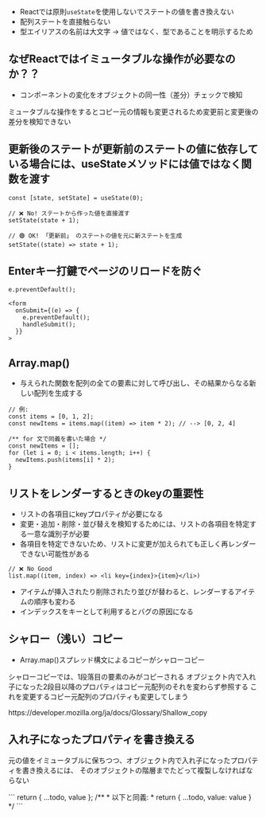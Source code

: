 - Reactでは原則`useState`を使用しないでステートの値を書き換えない
- 配列ステートを直接触らない
- 型エイリアスの名前は大文字 -> 値ではなく、型であることを明示するため

## なぜReactではイミュータブルな操作が必要なのか？？

- コンポーネントの変化をオブジェクトの同一性（差分）チェックで検知
<p>ミュータブルな操作をするとコピー元の情報も変更されるため変更前と変更後の差分を検知できない</p>

## 更新後のステートが更新前のステートの値に依存している場合には、useStateメソッドには値ではなく関数を渡す

```
const [state, setState] = useState(0);

// ❌ No! ステートから作った値を直接渡す
setState(state + 1);

// 🟢 OK! 「更新前」 のステートの値を元に新ステートを生成
setState((state) => state + 1);
```

## Enterキー打鍵でページのリロードを防ぐ

`e.preventDefault();`

```
<form
  onSubmit={(e) => {
    e.preventDefault();
    handleSubmit();
  }}
>
```

## Array.map()

- 与えられた関数を配列の全ての要素に対して呼び出し、その結果からなる新しい配列を生成する

```
// 例:
const items = [0, 1, 2];
const newItems = items.map((item) => item * 2); // --> [0, 2, 4]

/** for 文で同義を書いた場合 */
const newItems = [];
for (let i = 0; i < items.length; i++) {
  newItems.push(items[i] * 2);
}
```

## リストをレンダーするときのkeyの重要性

- リストの各項目にkeyプロパティが必要になる
- 変更・追加・削除・並び替えを検知するためには、リストの各項目を特定する一意な識別子が必要
- 各項目を特定できないため、リストに変更が加えられても正しく再レンダーできない可能性がある

```
// ❌ No Good
list.map((item, index) => <li key={index}>{item}</li>)
```

- アイテムが挿入されたり削除されたり並びが替わると、レンダーするアイテムの順序も変わる
- インデックスをキーとして利用するとバグの原因になる

## シャロー（浅い）コピー

- Array.map()スプレッド構文によるコピーがシャローコピー
<p>シャローコピーでは、1段落目の要素のみがコピーされる
オブジェクト内で入れ子になった2段目以降のプロパティはコピー元配列のそれを変わらず参照する
これを変更するコピー元配列のプロパティも変更してしまう</p>
https://developer.mozilla.org/ja/docs/Glossary/Shallow_copy

## 入れ子になったプロパティを書き換える

<p>元の値をイミュータブルに保ちつつ、オブジェクト内で入れ子になったプロパティを書き換えるには、
そのオブジェクトの階層までたどって複製しなければならない</p>
```
return { ...todo, value };
/**
* 以下と同義:
* return { ...todo, value: value }
*/
```
